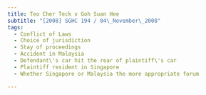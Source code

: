 ```yaml
---
title: Teo Cher Teck v Goh Suan Hee 
subtitle: "[2008] SGHC 194 / 04\_November\_2008"
tags:
  - Conflict of Laws
  - Choice of jurisdiction
  - Stay of proceedings
  - Accident in Malaysia
  - Defendant\'s car hit the rear of plaintiff\'s car
  - Plaintiff resident in Singapore
  - Whether Singapore or Malaysia the more appropriate forum

---
```


